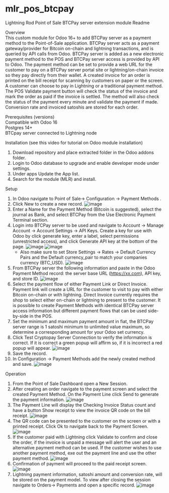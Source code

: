 # mlr_pos_btcpay

Lightning Rod Point of Sale BTCPay server extension module Readme

Overview
<br>This custom module for Odoo 16+ to add BTCPay server as a payment method to the Point-of-Sale application. BTCPay server acts as a payment gateway/provider for Bitcoin on-chain and lightning transactions, and is queried by API calls from Odoo. BTCPay server is added as a new electronic payment method to the POS and BTCPay server access is provided by API to Odoo. The payment method can be set to provide a web URL for the customer to pay on a BTCPay server portal site or lightning/on-chain invoice so they pay directly from their wallet. A created invoice for an order is printed on the bill receipt for scanning by customers on paper or the screen. A customer can choose to pay in Lightning or a traditional payment method. The POS Validate payment button will check the status of the invoice and mark the order as paid if the invoice is settled. The method will also check the status of the payment every minute and validate the payment if made. Conversion rate and invoiced satoshis are stored for each order.

Prerequisites (versions)
<br>Compatible with Odoo 16
<br>Postgres 14+
<br>BTCpay server connected to Lightning node

Installation (see this video for tutorial on Odoo module installation)
1. Download repository and place extracted folder in the Odoo addons folder.
2. Login to Odoo database to upgrade and enable developer mode under settings.
3. Under apps Update the App list.
4. Search for the module (MLR) and install.

Setup

1. In Odoo navigate to Point of Sale-> Configuration -> Payment Methods .
2. Click New to create a new record.
![image](https://github.com/ERP-FTW/mlr_pos_btcpay/assets/124227412/959a7ae4-e2d2-410f-a92c-2b1d9bf9a22e)
4. Enter a Name for the Payment Method (Bitcoin is suggested), select the journal as Bank, and select BTCPay from the Use Electronic Payment Terminal section.
5. Login into BTCPay server to be used and navigate to Account -> Manage Account -> Account Settings -> API Keys. Create a key for use with Odoo by click generate key, enter a label, select permissions (unrestricted access), and click Generate API key at the bottom of the page.
   ![image](https://github.com/ERP-FTW/mlr_pos_btcpay/assets/124227412/b32a5147-a31c-4fe7-8bbd-e405871a06de)
   ![image](https://github.com/ERP-FTW/mlr_pos_btcpay/assets/124227412/daf994e4-6bb8-454e-bd8a-46c19bc0f30b)
   - Also make sure to set Store Settings -> Rates -> Default Currency Pairs and the Default currency_pair to match your companies currency (BTC_USD).
   ![image](https://github.com/ERP-FTW/mlr_pos_btcpay/assets/124227412/60c44631-0511-4008-83de-43c80e9ff8b2)
7. From BTCPay server the following information and paste in the Odoo Payment Method record: the server base URL (https://xx.com), API key, and store ID.
![image](https://github.com/ERP-FTW/mlr_pos_btcpay/assets/124227412/6019899d-fe9d-48ad-97ba-51c2c1d24c37)
8. Select the payment flow of either Payment Link or Direct Invoice. Payment link will create a URL for the customer to visit to pay with either Bitcoin on-chain or with lightning. Direct Invoice currently requires the shop to select either on-chain or lightning to present to the customer. It is possible to create Payment Methods with identical BTCPay server access information but different payment flows that can be used side-by-side in the POS.
9. Set the minimum and maximum payment amount in fiat, the BTCPay server range is 1 satoshi minimum to unlimited value maximum, so determine a corresponding amount for your Odoo set currency.
10. Click Test Cryptopay Server Connection to verify the information is correct. If it is correct a green popup will affirm so, if it is incorrect a red popup will appear.
![image](https://github.com/ERP-FTW/mlr_pos_btcpay/assets/124227412/1f57f266-374b-48e3-b7f6-c5759eb946a3)
11. Save the record.
12. In Configuration -> Payment Methods add the newly created method and save.
![image](https://github.com/ERP-FTW/mlr_pos_btcpay/assets/124227412/2509ad4e-4d0c-4d87-9f01-5c832b895b23)


Operation
1. From the Point of Sale Dashboard open a New Session.
2. After creating an order navigate to the payment screen and select the created Payment Method. On the Payment Line click Send to generate the payment information.
![image](https://github.com/ERP-FTW/mlr_pos_btcpay/assets/124227412/49f8ce6b-b4c2-4d44-8951-5b97606e8506)
4. The Payment Line will display the Checking Invoice Status count and have a button Show receipt to view the invoice QR code on the bill receipt. 
![image](https://github.com/ERP-FTW/mlr_pos_btcpay/assets/124227412/e750c633-91bf-43f0-9ead-5e91351b3935)
6. The QR code can be presented to the customer on the screen or with a printed receipt. Click Ok to navigate back to the Payment Screen.
![image](https://github.com/ERP-FTW/mlr_pos_btcpay/assets/124227412/8a42bbbf-2233-44e4-bfc2-580938574966)
7. If the customer paid with Lightning click Validate to confirm and close the order, if the invoice is unpaid a message will alert the user and an alternative payment method can be used. If the customer wishes to use another payment method, exe out the payment line and use the other payment method.
![image](https://github.com/ERP-FTW/mlr_pos_btcpay/assets/124227412/de710a9a-f663-4730-999b-56dbacf390a3)
9. Confirmation of payment will proceed to the paid receipt screen.
![image](https://github.com/ERP-FTW/mlr_pos_btcpay/assets/124227412/c672e5b9-44fa-4db0-baae-3e5b31793926)
10. Lightning payment information, satoshi amount and conversion rate, will be stored on the payment model. To view after closing the session navigate to Orders-> Payments and open a specific record.
![image](https://github.com/ERP-FTW/mlr_pos_btcpay/assets/124227412/1209a9dc-a974-4351-8fc1-f48f96afd37a)


